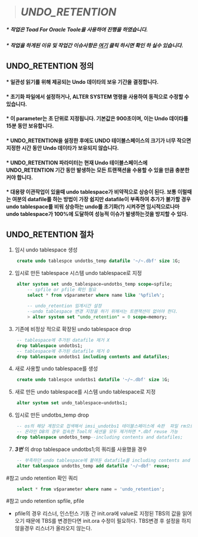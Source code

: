 ># **_UNDO_RETENTION_**
##### * 작업은 Toad For Oracle Toole을 사용하여 진행을 하였습니다.
##### * 작업을 하게된 이유 및 작업간 이슈사항은 [여기](http://sksggg123.tistory.com/10) 클릭 하시면 확인 하 실수 있습니다.

## UNDO_RETENTION 정의
#### *   일관성 읽기를 위해 제공되는 Undo 데이타의 보유 기간을 결정합니다.
#### *   초기화 파일에서 설정하거나, ALTER SYSTEM 명령을 사용하여 동적으로 수정할 수 있습니다.
#### *   이 parameter는 초 단위로 지정됩니다. 기본값은 900초이며, 이는 Undo 데이타를 15분 동안 보유합니다.
#### *   UNDO_RETENTION을 설정한 후에도 UNDO 테이블스페이스의 크기가 너무 작으면 지정한 시간 동안 Undo 데이타가 보유되지 않습니다.
#### *   UNDO_RETENTION 파라미터는 현재 Undo 테이블스페이스에 UNDO_RETENTION 기간 동안 발생하는 모든 트랜잭션을 수용할 수 있을 만큼 충분한 커야 합니다.
#### *   대용량 이관작업이 있을때 undo tablespace가 비약적으로 상승이 된다.  보통 이럴때는 여분의 datafile를 하는 방법이 가장 쉽지만 datafile이 부족하여 추가가 불가할 경우 undo tablespace를 비워 상승하는 undo를 초기화(?) 시켜주면 임시적으로나마 undo tablespace가 100%에 도달하여 성능적 이슈가 발생하는것을  방지할 수 있다.

## UNDO_RETENTION 절차
1. 임시 undo tablespace 생성
```sql
    create undo tablespce undotbs_temp datafile '~/~.dbf' size 1G;
```
2. 임시로 만든 tablespace 시스템 undo tablespace로 지정
```sql
    alter system set undo_tablespace=undotbs_temp scope=spfile;
        -- spfile or pfile 확인 필요
        select * from v$parameter where name like '%pfile%';
        
        -- undo_retention 임계시간 설정
        --undo tablespace 변경 지정을 하기 위해서는 트랜잭션이 없어야 한다.
        > alter system set "undo_retention" = 0 scope=memory; 
```
3. 기존에 비정상 적으로 확장된 undo tablespace drop
```sql
    -- tablespace에 추가된 datafile 제거 X
    drop tablespace undotbs1;
    -- tablespace에 추가된 datafile 제거 O
    drop tablespace undotbs1 including contents and datafiles;
```
4. 새로 사용할 undo tablespace를 생성
```sql
    create undo tablespce undotbs1 datafile '~/~.dbf' size 1G;
```
5. 새로 만든 undo tablespace를 시스템 undo tablespace로 지정
```sql
    alter system set undo_tablespace=undotbs1;
```
6. 임시로 만든 undotbs_temp drop
```sql
    -- os의 해당 계정으로 접색해서 imsi_undotbs1 테이블스페이스에 속판  파일 rm으로 삭제
    -- 온라인 DB의 경우 접속한 Tool의 세션을 모두 제거하면 *.dbf reuse 가능
    drop tablespace undotbs_temp--including contents and datafiles;
```
7. **_3번_** 의 drop tablespace undotbs1;의 쿼리를 사용했을 경우
```sql
    -- 부족하던 undo tablespace에 붙여둔 datafile를 including contents and datafiles를 하지 않았을때 아래 쿼리로 재사용 가능
    alter tablespace undotbs_temp add datafile '~/~dbf' reuse;
```


#참고 undo retention 확인 쿼리
```sql
    select * from v$parameter where name = 'undo_retention';
```

#참고 undo retention spfile, pfile
*   pfile의 경우 리스너, 인스턴스 기동 간 init.ora에 value로 지정된 TBS의 값을 읽어 오기 때문에 TBS를 변경한다면 init.ora 수정이 필요하다. TBS변경 후 설정을 하지 않을경우 리스너가 올라오지 않는다.
